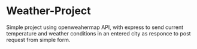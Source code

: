 # Weather-Project
Simple project using openweahermap API, with express
to send current temperature and weather conditions in an entered city
as responce to post request from simple form.
